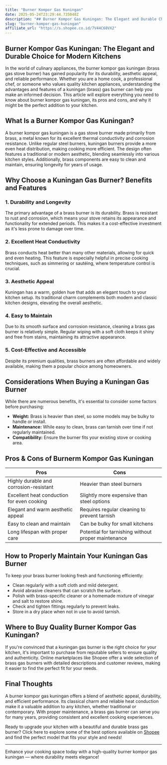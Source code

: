 ```yaml
---
title: "Burner Kompor Gas Kuningan"
date: 2025-05-24T23:29:44.735048Z
description: "## Burner Kompor Gas Kuningan: The Elegant and Durable Choice for Modern Kitchens..."
slug: "burner-kompor-gas-kuningan"
affiliate_url: "https://s.shopee.co.id/7V44C68VX2"
---
```

## Burner Kompor Gas Kuningan: The Elegant and Durable Choice for Modern Kitchens

In the world of culinary appliances, the burner kompor gas kuningan (brass gas stove burner) has gained popularity for its durability, aesthetic appeal, and reliable performance. Whether you are a home cook, a professional chef, or someone who values quality kitchen appliances, understanding the advantages and features of a kuningan (brass) gas burner can help you make an informed decision. This article will explore everything you need to know about burner kompor gas kuningan, its pros and cons, and why it might be the perfect addition to your kitchen.

## What Is a Burner Kompor Gas Kuningan?

A burner kompor gas kuningan is a gas stove burner made primarily from brass, a metal known for its excellent thermal conductivity and corrosion resistance. Unlike regular steel burners, kuningan burners provide a more even heat distribution, making cooking more efficient. The design often features a traditional or modern aesthetic, blending seamlessly into various kitchen styles. Additionally, brass components are easy to clean and maintain, ensuring longevity for years of usage.

## Why Choose a Kuningan Gas Burner? Benefits and Features

### 1. Durability and Longevity
The primary advantage of a brass burner is its durability. Brass is resistant to rust and corrosion, which means your stove retains its appearance and functionality for extended periods. This makes it a cost-effective investment as it's less prone to damage over time.

### 2. Excellent Heat Conductivity
Brass conducts heat better than many other materials, allowing for quick and even heating. This feature is especially helpful in precise cooking techniques, such as simmering or sautéing, where temperature control is crucial.

### 3. Aesthetic Appeal
Kuningan has a warm, golden hue that adds an elegant touch to your kitchen setup. Its traditional charm complements both modern and classic kitchen designs, elevating the overall aesthetic.

### 4. Easy to Maintain
Due to its smooth surface and corrosion resistance, cleaning a brass gas burner is relatively simple. Regular wiping with a soft cloth keeps it shiny and free from stains, maintaining its attractive appearance.

### 5. Cost-Effective and Accessible
Despite its premium qualities, brass burners are often affordable and widely available, making them a popular choice among homeowners.

## Considerations When Buying a Kuningan Gas Burner

While there are numerous benefits, it's essential to consider some factors before purchasing:

- **Weight:** Brass is heavier than steel, so some models may be bulky to handle or install.
- **Maintenance:** While easy to clean, brass can tarnish over time if not regularly maintained.
- **Compatibility:** Ensure the burner fits your existing stove or cooking area.

## Pros & Cons of Burnerm Kompor Gas Kuningan

| Pros                                   | Cons                                |
|----------------------------------------|-------------------------------------|
| Highly durable and corrosion-resistant | Heavier than steel burners         |
| Excellent heat conduction for even cooking | Slightly more expensive than steel options |
| Elegant and warm aesthetic appeal    | Requires regular cleaning to prevent tarnish |
| Easy to clean and maintain           | Can be bulky for small kitchens  |
| Long lifespan with proper care       | Potential for tarnishing without proper maintenance |

## How to Properly Maintain Your Kuningan Gas Burner

To keep your brass burner looking fresh and functioning efficiently:

- Clean regularly with a soft cloth and mild detergent.
- Avoid abrasive cleaners that can scratch the surface.
- Polish with brass-specific cleaner or a homemade mixture of vinegar and salt to restore shine.
- Check and tighten fittings regularly to prevent leaks.
- Store in a dry place when not in use to avoid tarnish.

## Where to Buy Quality Burner Kompor Gas Kuningan?

If you're convinced that a kuningan gas burner is the right choice for your kitchen, it's important to purchase from reputable sellers to ensure quality and authenticity. Online marketplaces like Shopee offer a wide selection of brass gas burners with detailed descriptions and customer reviews, making it easier to find the perfect fit for your needs.

## Final Thoughts

A burner kompor gas kuningan offers a blend of aesthetic appeal, durability, and efficient performance. Its classical charm and reliable heat conduction make it a valuable addition to any kitchen, whether traditional or contemporary. With proper maintenance, a brass gas burner can serve you for many years, providing consistent and excellent cooking experiences.

Ready to upgrade your kitchen with a beautiful and durable brass gas burner? Click here to explore some of the best options available on [Shopee](https://s.shopee.co.id/7V44C68VX2) and find the perfect model that fits your style and needs!

---

Enhance your cooking space today with a high-quality burner kompor gas kuningan — where durability meets elegance!